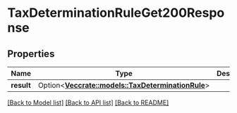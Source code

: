 # TaxDeterminationRuleGet200Response

## Properties

Name | Type | Description | Notes
------------ | ------------- | ------------- | -------------
**result** | Option<[**Vec<crate::models::TaxDeterminationRule>**](taxDeterminationRule.md)> |  | [optional]

[[Back to Model list]](../README.md#documentation-for-models) [[Back to API list]](../README.md#documentation-for-api-endpoints) [[Back to README]](../README.md)


